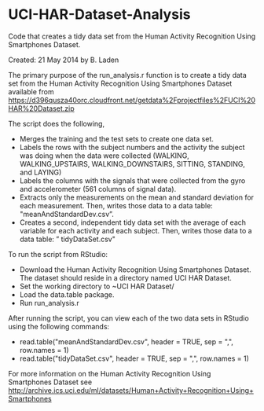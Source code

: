 UCI-HAR-Dataset-Analysis
========================================================================
Code that creates a tidy data set from the Human Activity Recognition Using Smartphones Dataset.

Created: 	21 May 2014 by B. Laden


The primary purpose of the run_analysis.r function is to create a tidy data set from  the
Human Activity Recognition Using Smartphones Dataset available from 
https://d396qusza40orc.cloudfront.net/getdata%2Fprojectfiles%2FUCI%20HAR%20Dataset.zip 

The script does the following,
* Merges the training and the test sets to create one data set.
* Labels the rows with the subject numbers and the activity the subject was doing when the data were collected (WALKING, WALKING_UPSTAIRS, WALKING_DOWNSTAIRS, SITTING, STANDING, and LAYING)
* Labels the columns with the signals that were collected from the gyro and accelerometer (561 columns of signal data).
* Extracts only the measurements on the mean and standard deviation for each measurement. Then, writes those data to a data table:   "meanAndStandardDev.csv”.
* Creates a second, independent tidy data set with the average of each variable for each activity and each subject. Then, writes those data to a data table: ” tidyDataSet.csv"

To run the script from RStudio:
* Download the Human Activity Recognition Using Smartphones Dataset. The dataset should reside in a directory named UCI HAR Dataset.
* Set the working directory to ~UCI HAR Dataset/
* Load the data.table package.
* Run run_analysis.r

After running the script, you can view each of the two data sets in RStudio using the following commands: 
* read.table("meanAndStandardDev.csv", header = TRUE, sep = ",", row.names = 1)
* read.table("tidyDataSet.csv", header = TRUE, sep = ",", row.names = 1)

For more information on the Human Activity Recognition Using Smartphones Dataset see 
http://archive.ics.uci.edu/ml/datasets/Human+Activity+Recognition+Using+Smartphones 
